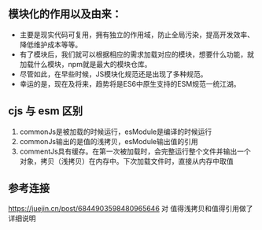 ## 模块化的作用以及由来：
- 主要是现实代码可复用，拥有独立的作用域，防止全局污染，提高开发效率、降低维护成本等等。
- 有了模块后，我们就可以根据相应的需求加载对应的模块，想要什么功能，就加载什么模块，npm就是最大的模块仓库。
- 尽管如此，在早些时候，JS模块化规范还是出现了多种规范。
- 幸运的是，现在及将来，趋势将是ES6中原生支持的ESM规范一统江湖。

## cjs 与 esm 区别
1. commonJs是被加载的时候运行，esModule是编译的时候运行
2. commonJs输出的是值的浅拷贝，esModule输出值的引用
3. commentJs具有缓存。在第一次被加载时，会完整运行整个文件并输出一个对象，拷贝（浅拷贝）在内存中。下次加载文件时，直接从内存中取值

## 参考连接
https://juejin.cn/post/6844903598480965646 对 值得浅拷贝和值得引用做了详细说明